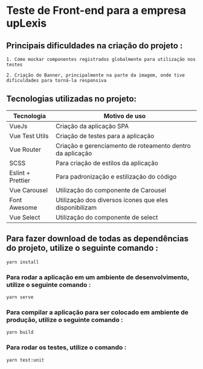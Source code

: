 # Teste de Front-end para a empresa upLexis


## Principais dificuldades na criação do projeto :

```
1. Como mockar componentes registrados globalmente para utilização nos testes

2. Criação do Banner, principalmente na parte da imagem, onde tive dificuldades para torná-la responsiva
```

## Tecnologias utilizadas no projeto: 
| Tecnologia        | Motivo de uso                                             |
| ----------------- | --------------------------------------------------------- |
| VueJs             | Criação da aplicação SPA                                  |
| Vue Test Utils    | Criação de testes para a aplicação                        |
| Vue Router        | Criação e gerenciamento de roteamento dentro da aplicação |
| SCSS              | Para criação de estilos da aplicação                      |
| Eslint + Prettier | Para padronização e estilização do código                 |
| Vue Carousel      | Utilização do componente de Carousel                      |
| Font Awesome      | Utilização dos diversos ícones que eles disponibilizam    |
| Vue Select        | Utilização do componente de select                        |

## Para fazer download de todas as dependências do projeto, utilize o seguinte comando :
```
yarn install
```

### Para rodar a aplicação em um ambiente de desenvolvimento, utilize o seguinte comando :
```
yarn serve
```

### Para compilar a aplicação para ser colocado em ambiente de produção, utilize o seguinte comando :
```
yarn build
```

### Para rodar os testes, utilize o comando :
```
yarn test:unit
```
